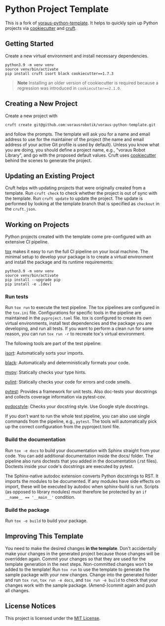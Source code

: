 # Python Project Template

This is a fork of [voraus-python-template](https://github.com/vorausrobotik/voraus-python-template). It helps to quickly spin up Python projects via [cookiecutter](https://github.com/cookiecutter/cookiecutter) and [cruft](https://github.com/cruft/cruft/).

## Getting Started

Create a new virtual environment and install necessary dependencies.

```
python3.9 -m venv venv
source venv/bin/activate
pip install cruft isort black cookiecutter==1.7.3
```

> **Note**
> Installing an older version of cookiecutter is required because a regression was introduced in `cookiecutter==2.1.0`.


## Creating a New Project

Create a new project with

```
cruft create git@github.com:vorausrobotik/voraus-python-template.git
```

and follow the prompts. The template will ask you for a name and email address to use for the maintainer of the project (the name and email address of your active Git profile is used by default).
Unless you know what you are doing, you should define a project name, e.g., "voraus Robot Library", and go with the proposed default values.
Cruft uses [cookiecutter](https://cookiecutter.readthedocs.io/en/1.7.3/installation.html#install-cookiecutter) behind the scenes to generate the project.


## Updating an Existing Project

Cruft helps with updating projects that were originally created from a template.
Run `cruft check` to check whether the project is out of sync with the template.
Run `cruft update` to update the project.
The update is performed by looking at the template branch that is specified as `checkout` in the `cruft.json`.

## Working on Projects

Python projects created with the template come pre-configured with an extensive CI pipeline.

[tox](https://tox.readthedocs.io/en/latest/) makes it easy to run the full CI pipeline on your local machine.
The minimal setup to develop your package is to create a virtual environment and install the package and its runtime requirements:

```
python3.9 -m venv venv
source venv/bin/activate
pip install --upgrade pip
pip install -e .[dev]
```

### Run tests

Run `tox run` to execute the test pipeline. The tox pipelines are configured in the `tox.ini` file. Configurations for specific tools in the pipeline are maintained in the `pyproject.toml` file. tox is configured to create its own virtual environments, install test dependencies and the package you are developing, and run all tests. If you want to perform a clean run for some reason, you can run `tox run -r` to recreate tox's virtual environment.

The following tools are part of the test pipeline:

[isort](https://pycqa.github.io/isort/): Automatically sorts your imports.

[black](https://black.readthedocs.io/en/stable/): Automatically and deterministically formats your code.

[mypy](https://mypy.readthedocs.io/en/stable/): Statically checks your type hints.

[pylint](http://pylint.pycqa.org/en/latest/): Statically checks your code for errors and code smells.

[pytest](https://docs.pytest.org/en/): Provides a framework for unit tests. Also doc-tests your docstrings and collects coverage information via pytest-cov.

[pydocstyle](http://www.pydocstyle.org/en/stable/): Checks your docstring style. Use Google style docstrings.

If you don’t want to run the whole test pipeline, you can also use single commands from the pipeline, e.g., `pytest`.
The tools will automatically pick up the correct configuration from the pyproject.toml file.

### Build the documentation

Run `tox -e docs` to build your documentation with Sphinx straight from your code.
You can add additional documentation inside the docs/ folder.
The pipeline also runs doctests that you added in the documentation (.rst files).
Doctests inside your code's docstrings are executed by pytest.

The Sphinx-native autodoc extension converts Python docstrings to RST.
It imports the modules to be documented.
If any modules have side effects on import, these will be executed by autodoc when sphinx-build is run.
Scripts (as opposed to library modules) must therefore be protected by an `if __name__ == '__main__'` condition.

### Build the package

Run `tox -e build` to build your package.

## Improving This Template

You need to make the desired changes **in the template**.
Don't accidentally make your changes in the generated project because those changes will be overridden again.
Commit your changes so that they are used for the template generation in the next steps.
Non-committed changes won't be added to the template!
Run `tox run` to use the template to generate the sample package with your new changes.
Change into the generated folder and run `tox run`, `tox run -e docs`, and `tox run -e build` to check that your changes
work with the sample package.
(Amend-)commit again and push all changes.

## License Notices

This project is licensed under the [MIT License](https://opensource.org/license/mit/).
